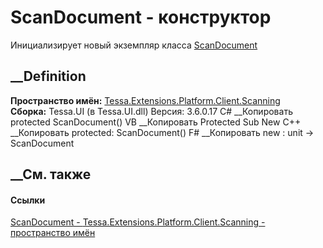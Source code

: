 # ScanDocument - конструктор
Инициализирует новый экземпляр класса
[ScanDocument](T_Tessa_Extensions_Platform_Client_Scanning_ScanDocument.htm)
##  __Definition
 **Пространство имён:**
[Tessa.Extensions.Platform.Client.Scanning](N_Tessa_Extensions_Platform_Client_Scanning.htm)  
 **Сборка:** Tessa.UI (в Tessa.UI.dll) Версия: 3.6.0.17
C# __Копировать
     protected ScanDocument()
VB __Копировать
     Protected Sub New
C++ __Копировать
     protected:
    ScanDocument()
F# __Копировать
     new : unit -> ScanDocument
##  __См. также
#### Ссылки
[ScanDocument -
](T_Tessa_Extensions_Platform_Client_Scanning_ScanDocument.htm)
[Tessa.Extensions.Platform.Client.Scanning - пространство
имён](N_Tessa_Extensions_Platform_Client_Scanning.htm)

